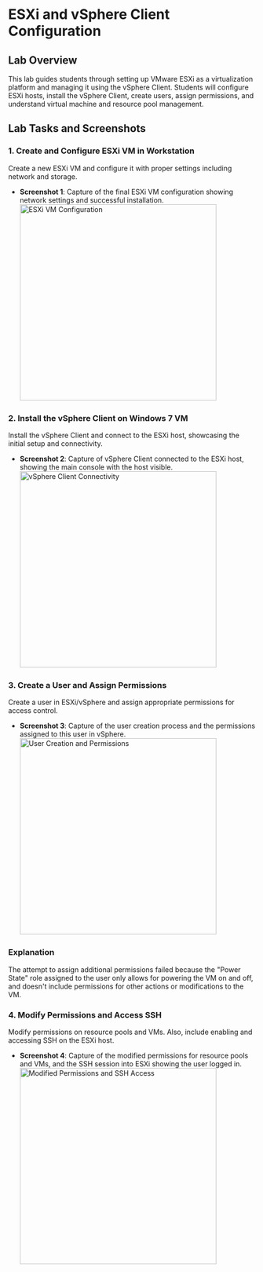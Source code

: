 # ESXi and vSphere Client Configuration

## Lab Overview

This lab guides students through setting up VMware ESXi as a virtualization platform and managing it using the vSphere Client. Students will configure ESXi hosts, install the vSphere Client, create users, assign permissions, and understand virtual machine and resource pool management.

## Lab Tasks and Screenshots

### 1. Create and Configure ESXi VM in Workstation

Create a new ESXi VM and configure it with proper settings including network and storage.

- **Screenshot 1**: Capture of the final ESXi VM configuration showing network settings and successful installation.
  <img src="https://i.imgur.com/yH5IN62.png" height="400px" width="auto" alt="ESXi VM Configuration"/>

### 2. Install the vSphere Client on Windows 7 VM

Install the vSphere Client and connect to the ESXi host, showcasing the initial setup and connectivity.

- **Screenshot 2**: Capture of vSphere Client connected to the ESXi host, showing the main console with the host visible.
  <img src="https://i.imgur.com/8bi9Spt.png" height="400px" width="auto" alt="vSphere Client Connectivity"/>

### 3. Create a User and Assign Permissions

Create a user in ESXi/vSphere and assign appropriate permissions for access control.

- **Screenshot 3**: Capture of the user creation process and the permissions assigned to this user in vSphere.
  <img src="https://i.imgur.com/3DDhJYG.png" height="400px" width="auto" alt="User Creation and Permissions"/>

### Explanation
The attempt to assign additional permissions failed because the "Power State" role assigned to the user only allows for powering the VM on and off, and doesn't include permissions for other actions or modifications to the VM.

### 4. Modify Permissions and Access SSH

Modify permissions on resource pools and VMs. Also, include enabling and accessing SSH on the ESXi host.

- **Screenshot 4**: Capture of the modified permissions for resource pools and VMs, and the SSH session into ESXi showing the user logged in.
  <img src="https://i.imgur.com/RRnKetZ.png" height="400px" width="auto" alt="Modified Permissions and SSH Access"/>


